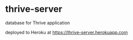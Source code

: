 # thrive-server
database for Thrive application

deployed to Heroku at https://thrive-server.herokuapp.com
